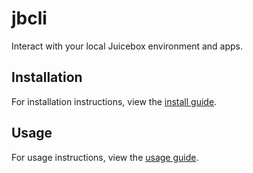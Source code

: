 # jbcli

Interact with your local Juicebox environment and apps.

## Installation

For installation instructions, view the [install guide](docs/install.rst).

## Usage

For usage instructions, view the [usage guide](docs/usage.rst).
